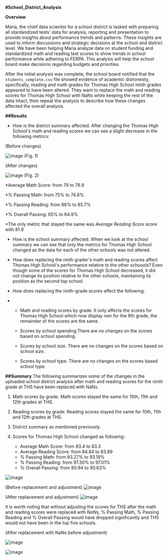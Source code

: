 **#School_District_Analysis**

**Overview** 

Maria, the chief data scientist for a school district is tasked with preparing all stardandized tests' data for analysis, reporting and presentation to provide insights about performance trends and patterns. These insights are used to inform discussions and strategic decisions at the school and district level. We have been helping Maria analyze data  on student funding and standardized math and reading test scores to show trends in school performance while adhering to FERPA. This analysis will help the school board make decisions regarding budgets and priorities.

After the initial analysis was complete, the school board notified that the `students_complete.csv` file showed evidence of academic dishonesty, specifically, reading and math grades for Thomas High School ninth grades appeared to have been altered. They want to replace  the math and reading scores for Thomas High School with NaNs while keeping the rest of the data intact, then repeat the analysis to describe how these changes affected the overall analysis.

**##Results**
- How is the district summary affected. After changing the Thomas High School's math and reading scores we can see a slight decrease in the following metrics:

(Before changes)

![image](https://user-images.githubusercontent.com/104289098/171316685-188c262c-f9fc-4e7a-9401-0569490b87c7.png) (Fig. 1)

(After changes)

![image](https://user-images.githubusercontent.com/104289098/171316929-fc2f12fd-caa1-47cd-a8f5-bfe5173b2ee1.png) (Fig. 2)


 *Average Math Score: from 79 to 78.9
 
 *% Passing Math: from 75% to 74.8%
 
 *% Passing Reading: from 86% to 85.7%

 *% Overall Passing: 65% to 64.9%
 
 *The only metric that stayed the same was *Average Reading Score* score with 81.9


- How is the school summary affected.
When we look at the school summary we can see that only the metrics for Thomas High School changed as the data for each of the other schools was not altered.

- How does replacing the ninth grader's math and reading scores affect Thomas High School's performance relative to the other schoools?
 Even though some of the scores for Thomas High School decreased, it did not change its position relative to the other schools, maintaining its position as the second top school.

- How does replacing the ninth-grade scores affect the following: 
- 
  - Math and reading scores by grade. It only affects the scores for Thomas High School which now display *nan* for the 9th grade, the remainder of the scores are the      same.
  
  - Scores by school spending.There are no changes on the scores based on school spending.
  
  - Scores by school size. There are no changes on the scores based on school size.
  
  - Scores by school type. There are no changes on the scores based school type.
  

**##Summary**
The following summarizes some of the  changes in the uploaded school district analysis after math and reading scores for the ninth grade at THS have been replaced with NaNs.

1. Math scores by grade. Math scores stayed the same for 10th, 11th and 12th grades at THS.

2. Reading scores by grade. Reading scores stayed the same for 10th, 11th and 12th grades at THS.

3. District summary as mentioned previously.

4. Scores for Thomas High School changed as following:

   - Average Math Score: from 83.4 to 83.3
   - Average Reading Score: from 84.84 to 83.89
   - % Passing Math: from 93.27% to 93.18%
   - % Passing Reading: from 97.30% to 97.01%
   - % Overall Passing: from 90.94 to 90.63%

![image](https://user-images.githubusercontent.com/104289098/171767820-00307f5c-6f18-41ea-9543-ae2243ca5ce5.png)

(Before replacement and adjustment)
![image](https://user-images.githubusercontent.com/104289098/171767939-d0ea233b-ab34-46a2-ae7e-74197900cea4.png) 

(After replacement and adjustment)
![image](https://user-images.githubusercontent.com/104289098/171767882-eab710e5-d66c-4b63-85c7-1a68f1bc9fff.png) 


It is worth noting that without adjusting the scores for THS after the math and reading scores were replaced with *NaNs*, % Passing Math, % Passing Reading and % Overall Passing would have dropped significantly and THS would not have been in the top five schools.


(After replacement with NaNs before adjustment)

![image](https://user-images.githubusercontent.com/104289098/171768188-907f7546-4787-4370-a1cd-baa4955a1c01.png)

![image](https://user-images.githubusercontent.com/104289098/171768220-d9f63add-dce9-4e70-a627-cd85d3d5e1a8.png)


